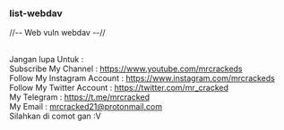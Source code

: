 ### list-webdav

//-- Web vuln webdav --// <br><br>

Jangan lupa Untuk : <br>
Subscribe My Channel : https://www.youtube.com/mrcrackeds <br>
Follow My Instagram Account : https://www.instagram.com/mrcrackeds <br>
Follow My Twitter Account : https://twitter.com/mr_cracked <br>
My Telegram : https://t.me/mrcracked <br>
My Email : mrcracked21@protonmail.com <br>
Silahkan di comot gan :V
